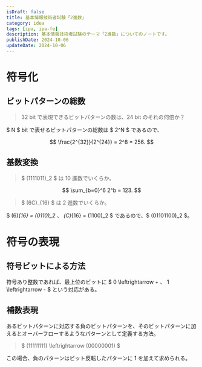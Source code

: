 ```yaml
---
isDraft: false
title: 基本情報技術者試験「2進数」
category: idea
tags: [ipa, ipa-fe]
description: 基本情報技術者試験のテーマ「2進数」についてのノートです。
publishDate: 2024-10-06
updateDate: 2024-10-06
---
```


# 符号化

## ビットパターンの総数

> 32 bit で表現できるビットパターンの数は、24 bit のそれの何倍か？

$ N $ bit で表せるビットパターンの総数は $ 2^N $ であるので、

$$
\frac{2^{32}}{2^{24}} = 2^8 = 256.
$$

## 基数変換

> $ (1111011)\_2 $ は 10 進数でいくらか。

$$
\sum_{b=0}^6 2^b = 123.
$$

> $ (6C)\_{16} $ は 2 進数でいくらか。

$ (6)_{16} = (0110)\_2 $、$ (C)_{16} = (1100)\_2 $ であるので、$ (01101100)\_2 $。

# 符号の表現

## 符号ビットによる方法

符号あり整数であれば、最上位のビットに $ 0 \leftrightarrow + $、$ 1 \leftrightarrow - $ という対応がある。

## 補数表現

あるビットパターンに対応する負のビットパターンを、そのビットパターンに加えるとオーバーフローするようなパターンとして定義する方法。

> $ (11111111) \leftrightarrow (00000001) $

この場合、負のパターンはビット反転したパターンに 1 を加えて求められる。
